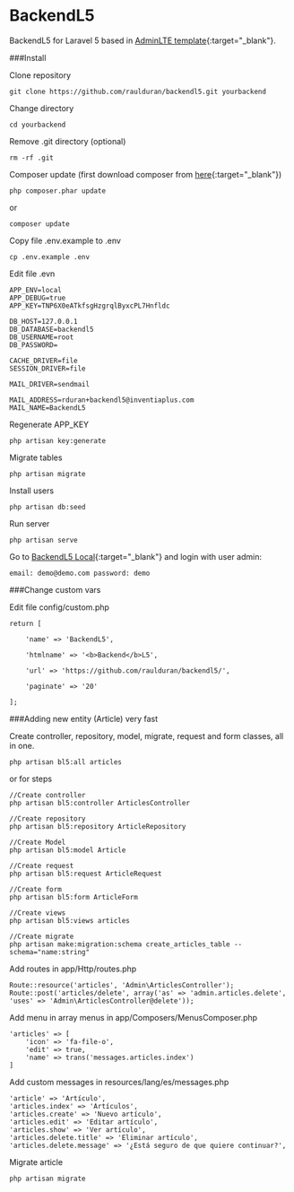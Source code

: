 # BackendL5

BackendL5 for Laravel 5 based in [AdminLTE template](http://almsaeedstudio.com/AdminLTE/){:target="_blank"}.

###Install

Clone repository

```
git clone https://github.com/raulduran/backendl5.git yourbackend
```

Change directory

```
cd yourbackend
```

Remove .git directory (optional)

```
rm -rf .git
```

Composer update (first download composer from [here](https://getcomposer.org/download/){:target="_blank"})

```
php composer.phar update
```
or

```
composer update
```

Copy file .env.example to .env

```
cp .env.example .env
```

Edit file .evn

```
APP_ENV=local
APP_DEBUG=true
APP_KEY=TNP6X0eATkfsgHzgrqlByxcPL7Hnfldc

DB_HOST=127.0.0.1
DB_DATABASE=backendl5
DB_USERNAME=root
DB_PASSWORD=

CACHE_DRIVER=file
SESSION_DRIVER=file

MAIL_DRIVER=sendmail

MAIL_ADDRESS=rduran+backendl5@inventiaplus.com
MAIL_NAME=BackendL5
```

Regenerate APP_KEY
```
php artisan key:generate
```

Migrate tables

```
php artisan migrate
```

Install users

```
php artisan db:seed
```

Run server

```
php artisan serve
```

Go to [BackendL5 Local](http://localhost:8000/){:target="_blank"} and login with user admin:

```
email: demo@demo.com password: demo
```

###Change custom vars


Edit file config/custom.php


```
return [
	
	'name' => 'BackendL5',

	'htmlname' => '<b>Backend</b>L5',

	'url' => 'https://github.com/raulduran/backendl5/',

	'paginate' => '20'

];
```

###Adding new entity (Article) very fast

Create controller, repository, model, migrate, request and form classes, all in one.

```
php artisan bl5:all articles
```

or for steps
```
//Create controller
php artisan bl5:controller ArticlesController

//Create repository
php artisan bl5:repository ArticleRepository

//Create Model
php artisan bl5:model Article

//Create request
php artisan bl5:request ArticleRequest

//Create form
php artisan bl5:form ArticleForm

//Create views
php artisan bl5:views articles

//Create migrate
php artisan make:migration:schema create_articles_table --schema="name:string"
```

Add routes in app/Http/routes.php

```
Route::resource('articles', 'Admin\ArticlesController');
Route::post('articles/delete', array('as' => 'admin.articles.delete', 'uses' => 'Admin\ArticlesController@delete'));
```

Add menu in array menus in app/Composers/MenusComposer.php

```
'articles' => [
	'icon' => 'fa-file-o',
	'edit' => true,
	'name' => trans('messages.articles.index')
]
```

Add custom messages in resources/lang/es/messages.php 

```
'article' => 'Artículo',
'articles.index' => 'Artículos',
'articles.create' => 'Nuevo artículo',
'articles.edit' => 'Editar artículo',
'articles.show' => 'Ver artículo',
'articles.delete.title' => 'Eliminar artículo',
'articles.delete.message' => '¿Está seguro de que quiere continuar?',
```

Migrate article

```
php artisan migrate
```


